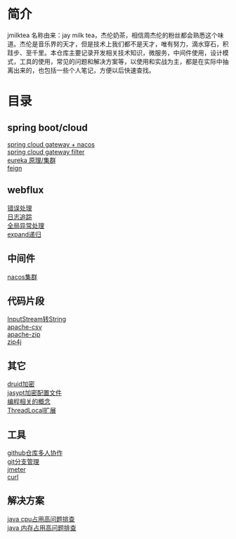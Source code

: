 # 简介
jmilktea 名称由来：jay milk tea，杰伦奶茶，相信周杰伦的粉丝都会熟悉这个味道。杰伦是音乐界的天才，但是技术上我们都不是天才，唯有努力，滴水穿石，积跬步、至千里。本仓库主要记录开发相关技术知识，微服务，中间件使用，设计模式，工具的使用，常见的问题和解决方案等，以使用和实战为主，都是在实际中抽离出来的，也包括一些个人笔记，方便以后快速查找。

# 目录
## spring boot/cloud
[spring cloud gateway + nacos](https://github.com/jmilktea/jmilktea/blob/master/spring%20service/gateway-nacos/readme.md)  
[spring cloud gateway filter](https://github.com/jmilktea/jmilktea/blob/master/spring%20service/gateway-filter/gateway%20filter.md)    
[eureka 原理/集群](https://github.com/jmilktea/jmilktea/blob/master/spring%20service/eureka-ha/eureka-ha.md)    
[feign](https://github.com/jmilktea/jmilktea/blob/master/spring%20service/feign/feign.md)  

## webflux
[错误处理](https://github.com/jmilktea/jmilktea/blob/master/webflux/%E9%94%99%E8%AF%AF%E5%A4%84%E7%90%86.md)  
[日志追踪](https://github.com/jmilktea/jmilktea/blob/master/webflux/%E6%97%A5%E5%BF%97%E8%BF%BD%E8%B8%AA.md)   
[全局异常处理](https://github.com/jmilktea/jmilktea/blob/master/webflux/%E5%85%A8%E5%B1%80%E5%BC%82%E5%B8%B8%E5%A4%84%E7%90%86.md)  
[expand递归](https://github.com/jmilktea/jmilktea/blob/master/webflux/expand%E9%80%92%E5%BD%92(%E5%88%86%E9%A1%B5).md)

## 中间件
[nacos集群](https://github.com/jmilktea/jmilktea/blob/master/%E4%B8%AD%E9%97%B4%E4%BB%B6/nacos-cluster/nacos%E9%9B%86%E7%BE%A4.md)

## 代码片段
[InputStream转String](https://github.com/jmilktea/jmilktea/blob/master/%E4%BB%A3%E7%A0%81%E7%89%87%E6%AE%B5/inputstream2string.md)  
[apache-csv](https://github.com/jmilktea/jmilktea/blob/master/%E4%BB%A3%E7%A0%81%E7%89%87%E6%AE%B5/apache-csv.md)    
[apache-zip](https://github.com/jmilktea/jmilktea/blob/master/%E4%BB%A3%E7%A0%81%E7%89%87%E6%AE%B5/apache-zip.md)  
[zip4j](https://github.com/jmilktea/jmilktea/blob/master/%E4%BB%A3%E7%A0%81%E7%89%87%E6%AE%B5/zip4j.md)  

## 其它
[druid加密](https://github.com/jmilktea/jmilktea/blob/master/%E5%85%B6%E5%AE%83/druid%E5%AF%86%E7%A0%81%E5%8A%A0%E5%AF%86.md)  
[jasypt加密配置文件](https://github.com/jmilktea/jmilktea/blob/master/%E5%85%B6%E5%AE%83/jasypt.md)  
[编程相关的概念](https://github.com/jmilktea/jmilktea/blob/master/%E5%85%B6%E5%AE%83/%E6%A6%82%E5%BF%B5.md)    
[ThreadLocal扩展](https://github.com/jmilktea/jmilktea/blob/master/%E5%85%B6%E5%AE%83/ThreadLocal%E6%89%A9%E5%B1%95.md)  


## 工具
[github仓库多人协作](https://github.com/jmilktea/jmilktea/blob/master/%E5%B7%A5%E5%85%B7%E7%B1%BB/git/github%E4%BB%93%E5%BA%93%E5%A4%9A%E4%BA%BA%E5%8D%8F%E4%BD%9C.pdf)  
[git分支管理](https://github.com/jmilktea/jmilktea/blob/master/%E5%B7%A5%E5%85%B7%E7%B1%BB/git/%E5%88%86%E6%94%AF%E7%AE%A1%E7%90%86.md)  
[jmeter](https://github.com/jmilktea/jmilktea/blob/master/%E5%B7%A5%E5%85%B7%E7%B1%BB/jmeter/jmeter.md)  
[curl](https://github.com/jmilktea/jmilktea/blob/master/%E5%B7%A5%E5%85%B7%E7%B1%BB/curl/curl.md)  

## 解决方案
[java cpu占用高问题排查](https://github.com/jmilktea/jmilktea/blob/master/%E8%A7%A3%E5%86%B3%E6%96%B9%E6%A1%88/java%E5%BA%94%E7%94%A8cpu100%25(%E5%90%ABdocker).md)  
[java 内存占用高问题排查](https://github.com/jmilktea/jmilktea/blob/master/%E8%A7%A3%E5%86%B3%E6%96%B9%E6%A1%88/java%E5%BA%94%E7%94%A8%E5%86%85%E5%AD%98%E5%8D%A0%E7%94%A8%E9%AB%98%E9%97%AE%E9%A2%98.md)
